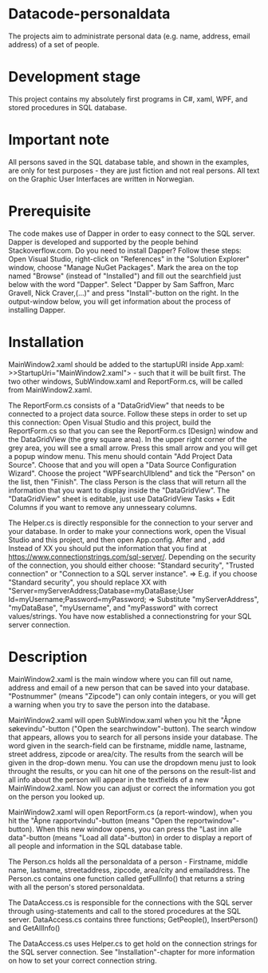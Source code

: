 # Datacode-personaldata
The projects aim to administrate personal data (e.g. name, address, email address) of a set of people.

# Development stage
This project contains my absolutely first programs in C#, xaml, WPF, and stored procedures in SQL database.

# Important note
All persons saved in the SQL database table, and shown in the examples, are only for test purposes - they are just fiction and not real persons. All text on the Graphic User Interfaces are written in Norwegian.  

# Prerequisite
The code makes use of Dapper in order to easy connect to the SQL server. Dapper is developed and supported by the people behind Stackoverflow.com. 
Do you need to install Dapper? Follow these steps: Open Visual Studio, right-click on "References" in the "Solution Explorer" window, choose "Manage NuGet Packages". Mark the area on the top named "Browse" (instead of "Installed") and fill out the searchfield just below with the word "Dapper". Select "Dapper by Sam Saffron, Marc Gravell, Nick Craver,(...)" and press "Install"-button on the right. In the output-window below, you will get information about the process of installing Dapper.   

# Installation
MainWindow2.xaml should be added to the startupURI inside App.xaml: >>StartupUri="MainWindow2.xaml"> - such that it will be built first. The two other windows, SubWindow.xaml and ReportForm.cs, will be called from MainWindow2.xaml. 

The ReportForm.cs consists of a "DataGridView" that needs to be connected to a project data source. Follow these steps in order to set up this connection: Open Visual Studio and this project, build the ReportForm.cs so that you can see the ReportForm.cs [Design] window and the DataGridView (the grey square area). In the upper right corner of the grey area, you will see a small arrow. Press this small arrow and you will get a popup window menu. This menu should contain "Add Project Data Source". Choose that and you will open a "Data Source Configuration Wizard". Choose the project "WPFsearchUIblend" and tick the "Person" on the list, then "Finish". The class Person is the class that will return all the information that you want to display inside the "DataGridView". The "DataGridView" sheet is editable, just use DataGridView Tasks + Edit Columns if you want to remove any unnesseary columns.  

The Helper.cs is directly responsible for the connection to your server and your database. In order to make your connections work, open the Visual Studio and this project, and then open App.config. After <configuration> and <startup>, add 
  <connectionStrings>
    <add name="PersonlisteDB" connectionString="XX" providerName="System.Data.SqlClient"/>
   </connectionStrings>      
Instead of XX you should put the information that you find at https://www.connectionstrings.com/sql-server/.
Depending on the security of the connection, you should either choose: "Standard security", "Trusted connection" or "Connection to a SQL server instance". 
  => E.g. if you choose "Standard security", you should replace XX with "Server=myServerAddress;Database=myDataBase;User Id=myUsername;Password=myPassword;
  => Substitute "myServerAddress", "myDataBase", "myUsername", and "myPassword" with correct values/strings. 
You have now established a connectionstring for your SQL server connection.
  
# Description
MainWindow2.xaml is the main window where you can fill out name, address and email of a new person that can be saved into your database. "Postnummer" (means "Zipcode") can only contain integers, or you will get a warning when you try to save the person into the database.

MainWindow2.xaml will open SubWindow.xaml when you hit the "Åpne søkevindu"-button ("Open the searchwindow"-button). The search window that appears, allows you to search for all persons inside your database. The word given in the search-field can be firstname, middle name, lastname, street address, zipcode or area/city. The results from the search will be given in the drop-down menu. You can use the dropdown menu just to look throught the results, or you can hit one of the persons on the result-list and all info about the person will appear in the textfields of a new MainWindow2.xaml. Now you can adjust or correct the information you got on the person you looked up. 

MainWindow2.xaml will open ReportForm.cs (a report-window), when you hit the "Åpne rapportvindu"-button (means "Open the reportwindow"-button). When this new window opens, you can press the "Last inn alle data"-button (means "Load all data"-button) in order to display a report of all people and information in the SQL database table. 

The Person.cs holds all the personaldata of a person - Firstname, middle name, lastname, streetaddress, zipcode, area/city and emailaddress. The Person.cs contains one function called getFullInfo() that returns a string with all the person's stored personaldata.

The DataAccess.cs is responsible for the connections with the SQL server through using-statements and call to the stored procedures at the SQL server. DataAccess.cs contains three functions; GetPeople(), InsertPerson() and GetAllInfo()

The DataAccess.cs uses Helper.cs to get hold on the connection strings for the SQL server connection. See "Installation"-chapter for more information on how to set your correct connection string.

